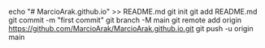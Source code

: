 echo "# MarcioArak.github.io" >> README.md
git init
git add README.md
git commit -m "first commit"
git branch -M main
git remote add origin https://github.com/MarcioArak/MarcioArak.github.io.git
git push -u origin main

